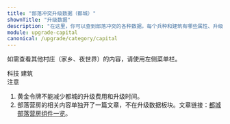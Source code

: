 ```yaml
---
title: "部落冲突升级数据（都城）"
shownTitle: "升级数据"
description: "在这里，你可以查到部落冲突的各种数据，每个兵种和建筑有哪些属性、升级要多久、多少资源这些东西写得清清楚楚。本页面是部落都城（部落首都）的数据。"
module: upgrade-capital
canonical: /upgrade/category/capital
---
```


<script setup>
import ListItems from '@/components/upgrade/ListItems.vue';
import ListItem from '@/components/upgrade/ListItem.vue';
import { getCookie } from '@/assets/global/utils.js';

let activeTabIndex = 0;
const activeTabCookieValue = getCookie("cp-upgrade-active-tab");
if (activeTabCookieValue === "capital-buildings") {
    activeTabIndex = 1;
}
</script>

如需查看其他村庄（家乡、夜世界）的内容，请使用左侧菜单栏。

<SwitchTabs contentClass="cp-upgrade-item" :stickyTabs="true" :averageTabs="true" :pageTabs="true">
    <SwitchTab tabId="cp-upgrade-techniques"
        :activeTab="activeTabIndex === 0"
        upgradeCookieValue="capital-techniques">科技</SwitchTab>
    <SwitchTab tabId="cp-upgrade-buildings"
        :activeTab="activeTabIndex === 1"
        upgradeCookieValue="capital-buildings">建筑</SwitchTab>
</SwitchTabs>

<SwitchTabGroup id="cp-upgrade-techniques" class="cp-upgrade-item">
    <ListItems title="兵种" imgFolder="capital_tech">
        <ListItem name="超级野蛮人" imgSrc="2000/Super_Barbarian_thumb.png" link="2000-Super-Barbarian" :lazyLoading="false" />
        <ListItem name="隐秘弓箭手" imgSrc="2001/Sneaky_Archer_thumb.png" link="2001-Sneaky-Archer" :lazyLoading="false" />
        <ListItem name="超级巨人" imgSrc="2002/Super_Giant_thumb.png" link="2002-Super-Giant" :lazyLoading="false" />
        <ListItem name="野蛮人攻城槌" imgSrc="2003/Battle_Ram_thumb.png" link="2003-Battle-Ram" :lazyLoading="false" />
        <ListItem name="亡灵大军" imgSrc="2004/Minion_Horde_thumb.png" link="2004-Minion-Horde" :lazyLoading="false" />
        <ListItem name="超级法师" imgSrc="2005/Super_Wizard_thumb.png" link="2005-Super-Wizard" :lazyLoading="false" />
        <ListItem name="火箭气球兵" imgSrc="2006/Rocket_Balloon_thumb.png" link="2006-Rocket-Balloon" :lazyLoading="false" />
        <ListItem name="骷髅飞桶" imgSrc="2007/Skeleton_Barrel_thumb.png" link="2007-Skeleton-Barrel" :lazyLoading="false" />
        <ListItem name="飞行堡垒" imgSrc="2008/Flying_Fortress_thumb.png" link="2008-Flying-Fortress" :lazyLoading="false" />
        <ListItem name="突袭炮车" imgSrc="2009/Raid_Cart_thumb.png" link="2009-Raid-Cart" :lazyLoading="false" />
        <ListItem name="雷霆皮卡" imgSrc="200a/Power_P.E.K.K.A_thumb.png" link="200a-Power-P.E.K.K.A" :lazyLoading="false" />
        <ListItem name="野猪突袭队" imgSrc="200b/Hog_Raiders_thumb.png" link="200b-Hog-Raiders" :lazyLoading="false" />
        <ListItem name="超级飞龙" imgSrc="200c/Super_Dragon_thumb.png" link="200c-Super-Dragon" :lazyLoading="false" />
        <ListItem name="高山戈仑" imgSrc="200d/Mountain_Golem_thumb.png" link="200d-Mountain-Golem" :lazyLoading="false" />
        <ListItem name="地狱飞龙" imgSrc="200e/Inferno_Dragon_thumb.png" link="200e-Inferno-Dragon" :lazyLoading="false" />
        <ListItem name="超级矿工" imgSrc="200f/Super_Miner_thumb.png" link="200f-Super-Miner" :lazyLoading="false" />
        <ListItem name="超级电磁炮" imgSrc="2010/Mega_Sparky_thumb.png" link="2010-Mega-Sparky" :lazyLoading="false" />
    </ListItems>
    <ListItems title="派生兵种" imgFolder="capital_tech">
        <ListItem name="野蛮人" imgSrc="20c0/Barbarian_thumb.png" link="20c0-Barbarian" :lazyLoading="false" />
        <ListItem name="骷髅" imgSrc="20c1/Skeleton_thumb.png" link="20c1-Skeleton" :lazyLoading="false" />
    </ListItems>
    <ListItems title="法术" imgFolder="capital_tech">
        <ListItem name="疗伤法术" imgSrc="2100/Healing_Spell_thumb.png" link="2100-Healing-Spell" :lazyLoading="false" />
        <ListItem name="弹跳法术" imgSrc="2101/Jump_Spell_thumb.png" link="2101-Jump-Spell" :lazyLoading="false" />
        <ListItem name="雷电法术" imgSrc="2102/Lightning_Spell_thumb.png" link="2102-Lightning-Spell" :lazyLoading="false" />
        <ListItem name="冰霜法术" imgSrc="2103/Frost_Spell_thumb.png" link="2103-Frost-Spell" :lazyLoading="false" />
        <ListItem name="狂暴法术" imgSrc="2104/Rage_Spell_thumb.png" link="2104-Rage-Spell" :lazyLoading="false" />
        <ListItem name="骷髅召唤法术" imgSrc="2105/Graveyard_Spell_thumb.png" link="2105-Graveyard-Spell" :lazyLoading="false" />
        <ListItem name="永恒急速法术" imgSrc="2106/Endless_Haste_Spell_thumb.png" link="2106-Endless-Haste-Spell" :lazyLoading="false" />
    </ListItems>
</SwitchTabGroup>

<SwitchTabGroup id="cp-upgrade-buildings" class="cp-upgrade-item">
    <ListItems title="大本营" imgFolder="capital_buildings">
        <ListItem name="都城大本营" imgSrc="2400/Capital_Hall10.png" link="2400-Capital-Hall" />
        <ListItem name="子城大本营" imgSrc="2401/District_Hall5.png" link="2401-District-Hall" />
    </ListItems>
    <ListItems title="防御建筑" imgFolder="capital_buildings">
        <ListItem name="城墙" imgSrc="2200/Wall5.png" link="2200-Walls" />
        <ListItem name="加农炮" imgSrc="2201/Cannon5.png" link="2201-Cannon" />
        <ListItem name="投矛器" imgSrc="2202/Spear_Thrower5.png" link="2202-Spear-Thrower" />
        <ListItem name="防空火箭" imgSrc="2203/Air_Defense5.png" link="2203-Air-Defense" />
        <ListItem name="多管加农炮" imgSrc="2204/Multi_Cannon5.png" link="2204-Multi-Cannon" />
        <ListItem name="炸弹塔" imgSrc="2205/Bomb_Tower5.png" link="2205-Bomb-Tower" />
        <ListItem name="多管迫击炮" imgSrc="2206/Multi_Mortar5.png" link="2206-Multi-Mortar" />
        <ListItem name="超级法师塔" imgSrc="2207/Super_Wizard_Tower5.png" link="2207-Super-Wizard-Tower" />
        <ListItem name="空中炸弹发射器" imgSrc="2208/Air_Bombs5.png" link="2208-Air-Bombs" />
        <ListItem name="疾速火箭" imgSrc="2209/Rapid_Rockets5.png" link="2209-Rapid-Rockets" />
        <ListItem name="撼地巨石" imgSrc="220a/Crusher5.png" link="220a-Crusher" />
        <ListItem name="超级特斯拉电磁塔" imgSrc="220b/Hidden_Mega_Tesla5.png" link="220b-Hidden-Mega-Tesla" />
        <ListItem name="巨型加农炮" imgSrc="220c/Giant_Cannon5.png" link="220c-Giant-Cannon" />
        <ListItem name="火箭炮" imgSrc="220d/Rocket_Artillery5.png" link="220d-Rocket-Artillery" />
        <ListItem name="地狱之塔" imgSrc="220e/Inferno_Tower5_thumb.png" link="220e-Inferno-Tower" />
        <ListItem name="爆炸强弩" imgSrc="220f/Blast_Bow5_thumb.png" link="220f-Blast-Bow" />
        <ListItem name="迷你亡灵巢" imgSrc="2213/Mini-Minion_Hive4.png" link="2213-Mini-Minion-Hive" />
        <ListItem name="反弹机" imgSrc="2214/Reflector4.png" link="2214-Reflector" />
        <ListItem name="哥布林发射器" imgSrc="2215/Goblin_Thrower4.png" link="2215-Goblin-Thrower" />
        <ListItem name="超级巨人岗哨" imgSrc="2210/Super_Giant_Post5.png" link="2210-Super-Giant-Post" />
        <ListItem name="突袭炮车岗哨" imgSrc="2211/Raid_Cart_Post5.png" link="2211-Raid-Cart-Post" />
        <ListItem name="超级飞龙岗哨" imgSrc="2212/Super_Dragon_Post4.png" link="2212-Super-Dragon-Post" />
    </ListItems>
    <ListItems title="陷阱" imgFolder="capital_buildings">
        <ListItem name="地雷" imgSrc="2280/Mine5.png" link="2280-Mine" />
        <ListItem name="巨型地雷" imgSrc="2281/Mega_Mine5.png" link="2281-Mega-Mine" />
        <ListItem name="滚木陷阱" imgSrc="2282/Log_Trap5.png" link="2282-Log-Trap" />
        <ListItem name="电击陷阱" imgSrc="2283/Zap_Trap5.png" link="2283-Zap-Trap" />
        <ListItem name="投矛陷阱" imgSrc="2284/Spear_Trap4.png" link="2284-Spear-Trap" />
    </ListItems>
    <ListItems title="军事建筑" imgFolder="capital_buildings">
        <ListItem name="兵营" imgSrc="2300/Army_Camp5.png" link="2300-Army-Camp" />
        <ListItem name="法术仓库" imgSrc="2301/Spell_Storage5.png" link="2301-Spell-Storage" />
        <ListItem name="超级野蛮人训练营" imgSrc="2340/Super_Barbarian_Barracks5.png" link="2340-Super-Barbarian-Barracks" />
        <ListItem name="隐秘弓箭手训练营" imgSrc="2341/Sneaky_Archer_Barracks5.png" link="2341-Sneaky-Archer-Barracks" />
        <ListItem name="超级巨人训练营" imgSrc="2342/Super_Giant_Barracks5.png" link="2342-Super-Giant-Barracks" />
        <ListItem name="野蛮人攻城槌训练营" imgSrc="2343/Battle_Ram_Barracks5.png" link="2343-Battle-Ram-Barracks" />
        <ListItem name="亡灵训练营" imgSrc="2344/Minion_Barracks5.png" link="2344-Minion-Barracks" />
        <ListItem name="超级法师训练营" imgSrc="2345/Super_Wizard_Barracks5.png" link="2345-Super-Wizard-Barracks" />
        <ListItem name="火箭气球兵训练营" imgSrc="2346/Rocket_Balloon_Barracks5.png" link="2346-Rocket-Balloon-Barracks" />
        <ListItem name="骷髅飞桶训练营" imgSrc="2347/Skeleton_Barrel_Barracks5.png" link="2347-Skeleton-Barrel-Barracks" />
        <ListItem name="飞行堡垒工坊" imgSrc="2348/Flying_Fortress_Yard5.png" link="2348-Flying-Fortress-Yard" />
        <ListItem name="突袭炮车训练营" imgSrc="2349/Raid_Cart_Barracks5.png" link="2349-Raid-Cart-Barracks" />
        <ListItem name="雷霆皮卡训练营" imgSrc="234a/Power_P.E.K.K.A_Barracks5.png" link="234a-Power-P.E.K.K.A-Barracks" />
        <ListItem name="野猪突袭队训练营" imgSrc="234b/Hog_Raider_Barracks5.png" link="234b-Hog-Raider-Barracks" />
        <ListItem name="超级飞龙训练营" imgSrc="234c/Super_Dragon_Barracks5.png" link="234c-Super-Dragon-Barracks" />
        <ListItem name="高山戈仑石场" imgSrc="234d/Mountain_Golem_Quarry5.png" link="234d-Mountain-Golem-Quarry" />
        <ListItem name="地狱飞龙训练营" imgSrc="234e/Inferno_Dragon_Barracks4.png" link="234e-Inferno-Dragon-Barracks" />
        <ListItem name="超级矿工训练营" imgSrc="234f/Super_Miner_Barracks4.png" link="234f-Super-Miner-Barracks" />
        <ListItem name="超级电磁炮工坊" imgSrc="2350/Mega_Sparky_Workshop4.png" link="2350-Mega-Sparky-Workshop" />
        <ListItem name="疗伤法术工厂" imgSrc="2380/Heal_Spell_Factory5.png" link="2380-Heal-Spell-Factory" />
        <ListItem name="弹跳法术工厂" imgSrc="2381/Jump_Spell_Factory5.png" link="2381-Jump-Spell-Factory" />
        <ListItem name="雷电法术工厂" imgSrc="2382/Lightning_Spell_Factory5.png" link="2382-Lightning-Spell-Factory" />
        <ListItem name="冰霜法术工厂" imgSrc="2383/Frost_Spell_Factory5.png" link="2383-Frost-Spell-Factory" />
        <ListItem name="狂暴法术工厂" imgSrc="2384/Rage_Spell_Factory5.png" link="2384-Rage-Spell-Factory" />
        <ListItem name="骷髅召唤法术工厂" imgSrc="2385/Graveyard_Spell_Factory4.png" link="2385-Graveyard-Spell-Factory" />
        <ListItem name="永恒急速法术工厂" imgSrc="2386/Endless_Haste_Spell_Factory4.png" link="2386-Endless-Haste-Spell-Factory" />
    </ListItems>
    <ListItems title="用来凑摧毁率的房屋" imgFolder="capital_buildings">
        <ListItem name="平顶屋" imgSrc="2501/Small_Cabin.png" link="2501-Small-Cabin" />
        <ListItem name="稻草屋" imgSrc="2502/Thatched_Hut.png" link="2502-Thatched-Hut" />
        <ListItem name="小屋" imgSrc="2503/Small_Hut.png" link="2503-Small-Hut" />
        <ListItem name="木屋" imgSrc="2504/Wooden_House.png" link="2504-Wooden-House" />
        <ListItem name="平顶木屋" imgSrc="2505/Wooden_Cabin.png" link="2505-Wooden-Cabin" />
        <ListItem name="斜顶屋" imgSrc="2506/Slanted_House.png" link="2506-Slanted-House" />
        <ListItem name="哥布林前哨基地" imgSrc="2507/Goblin_Outpost.png" link="2507-Goblin-Outpost" />
        <ListItem name="哥布林小屋" imgSrc="2508/Goblin_Hut.png" link="2508-Goblin-Hut" />
        <ListItem name="哥布林大本营" imgSrc="2509/Goblin_Hall.png" link="2509-Goblin-Hall" />
    </ListItems>
</SwitchTabGroup>

<div class="cp-upgrade-index-tip">
    <SmallTitle>注意</SmallTitle>
    <ol>
        <li>黄金令牌不能减少都城的升级费用和升级时间。</li>
        <li>部落营房的相关内容单独开了一篇文章，不在升级数据板块。文章链接：<a href="/p/6637">都城部落营房组件一览</a>。</li>
    </ol>
</div>

<style lang="scss">
.cp-upgrade-index-tip .cp-small-subtitle {
    margin: 0 0 1rem 0.125rem;
}
</style>